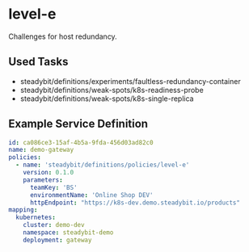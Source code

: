 # level-e

Challenges for host redundancy.

## Used Tasks

- steadybit/definitions/experiments/faultless-redundancy-container
- steadybit/definitions/weak-spots/k8s-readiness-probe
- steadybit/definitions/weak-spots/k8s-single-replica

## Example Service Definition

````yaml
id: ca086ce3-15af-4b5a-9fda-456d03ad82c0
name: demo-gateway
policies:
  - name: 'steadybit/definitions/policies/level-e'
    version: 0.1.0
    parameters:
      teamKey: 'BS'
      environmentName: 'Online Shop DEV'
      httpEndpoint: "https://k8s-dev.demo.steadybit.io/products"
mapping:
  kubernetes:
    cluster: demo-dev
    namespace: steadybit-demo
    deployment: gateway
````